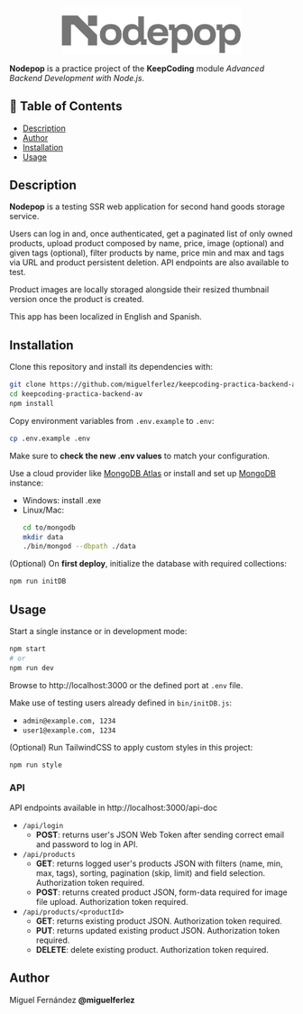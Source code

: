 <p align="center">
<img src="./public/assets/app-logo.svg" width="320" alt="Nodepop">
</p>

**Nodepop** is a practice project of the **KeepCoding** module _Advanced Backend Development with Node.js_.

## 📌 Table of Contents

- [Description](#description)
- [Author](#author)
- [Installation](#installation)
- [Usage](#usage)

## Description

**Nodepop** is a testing SSR web application for second hand goods storage service.

Users can log in and, once authenticated, get a paginated list of only owned products, upload product composed by name, price, image (optional) and given tags (optional), filter products by name, price min and max and tags via URL and product persistent deletion. API endpoints are also available to test.

Product images are locally storaged alongside their resized thumbnail version once the product is created.

This app has been localized in English and Spanish.

## Installation

Clone this repository and install its dependencies with:

```sh
git clone https://github.com/miguelferlez/keepcoding-practica-backend-av.git
cd keepcoding-practica-backend-av
npm install
```

Copy environment variables from `.env.example` to `.env`:

```sh
cp .env.example .env
```

Make sure to **check the new .env values** to match your configuration.

Use a cloud provider like [MongoDB Atlas](https://www.mongodb.com/atlas) or install and set up [MongoDB](https://www.mongodb.com/try) instance:

- Windows: install .exe
- Linux/Mac:
  ```sh
  cd to/mongodb
  mkdir data
  ./bin/mongod --dbpath ./data
  ```

(Optional) On **first deploy**, initialize the database with required collections:

```sh
npm run initDB
```

## Usage

Start a single instance or in development mode:

```sh
npm start
# or
npm run dev
```

Browse to http://localhost:3000 or the defined port at `.env` file.

Make use of testing users already defined in `bin/initDB.js`:

- `admin@example.com, 1234`
- `user1@example.com, 1234`

(Optional) Run TailwindCSS to apply custom styles in this project:

```sh
npm run style
```

### API

API endpoints available in http://localhost:3000/api-doc

- `/api/login`
  - **POST**: returns user's JSON Web Token after sending correct email and password to log in API.
- `/api/products`
  - **GET**: returns logged user's products JSON with filters (name, min, max, tags), sorting, pagination (skip, limit) and field selection. Authorization token required.
  - **POST**: returns created product JSON, form-data required for image file upload. Authorization token required.
- `/api/products/<productId>`
  - **GET**: returns existing product JSON. Authorization token required.
  - **PUT**: returns updated existing product JSON. Authorization token required.
  - **DELETE**: delete existing product. Authorization token required.

## Author

Miguel Fernández **@miguelferlez**
